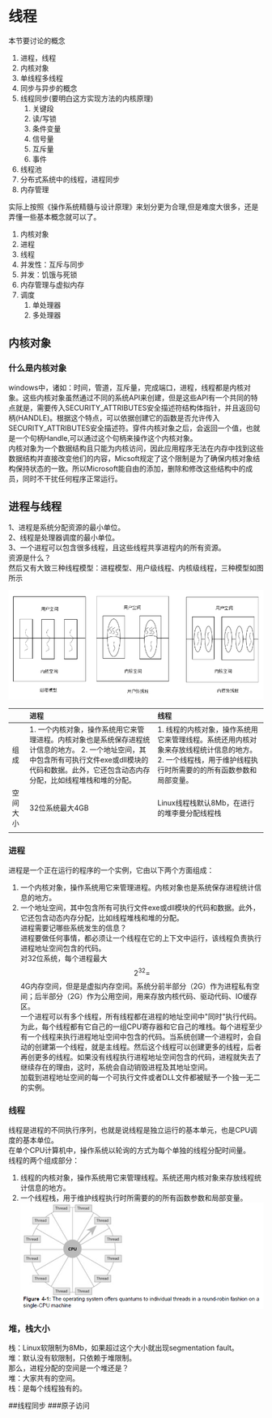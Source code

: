 # 线程

本节要讨论的概念

1. 进程，线程 
2. 内核对象 
3. 单线程多线程 
4. 同步与异步的概念 
5. 线程同步\(要明白这方实现方法的内核原理\)
   1. 关键段
   2. 读/写锁
   3. 条件变量
   4. 信号量
   5. 互斥量
   6. 事件
6. 线程池
7. 分布式系统中的线程，进程同步 
8. 内存管理

实际上按照《操作系统精髓与设计原理》来划分更为合理,但是难度大很多，还是弄懂一些基本概念就可以了。

1. 内核对象
2. 进程
3. 线程
4. 并发性：互斥与同步
5. 并发：饥饿与死锁
6. 内存管理与虚拟内存
7. 调度
   1. 单处理器
   2. 多处理器

## 内核对象

### 什么是内核对象

windows中，诸如：时间，管道，互斥量，完成端口，进程，线程都是内核对象。这些内核对象虽然通过不同的系统API来创建，但是这些API有一个共同的特点就是，需要传入SECURITY\_ATTRIBUTES安全描述符结构体指针，并且返回句柄\(HANDLE\)。根据这个特点，可以依据创建它的函数是否允许传入SECURITY\_ATTRIBUTES安全描述符。穿件内核对象之后，会返回一个值，也就是一个句柄Handle,可以通过这个句柄来操作这个内核对象。  
内核对象为一个数据结构且只能为内核访问，因此应用程序无法在内存中找到这些数据结构并直接改变他们的内容，Micsoft规定了这个限制是为了确保内核对象结构保持状态的一致。所以Microsoft能自由的添加，删除和修改这些结构中的成员，同时不干扰任何程序正常运行。

## 进程与线程

1、进程是系统分配资源的最小单位。  
2、线程是处理器调度的最小单位。  
3、一个进程可以包含很多线程，且这些线程共享进程内的所有资源。  
资源是什么？  
然后又有大致三种线程模型：进程模型、用户级线程、内核级线程，三种模型如图所示

![](/assets/thread_process.png)

|  | 进程 | 线程 |
| :--- | :--- | :--- |
| 组成 | 1. 一个内核对象，操作系统用它来管理进程。内核对象也是系统保存进程统计信息的地方。                                         2. 一个地址空间，其中包含所有可执行文件exe或dll模块的代码和数据。此外，它还包含动态内存分配，比如线程堆栈和堆的分配。 | 1. 线程的内核对象，操作系统用它来管理线程。系统还用内核对象来存放线程统计信息的地方。                                  2.  一个线程栈，用于维护线程执行时所需要的的所有函数参数和局部变量。 |
| 空间大小 | 32位系统最大4GB | Linux线程栈默认8Mb，在进行的堆李曼分配线程栈 |
|  |  |  |

### 进程

进程是一个正在运行的程序的一个实例，它由以下两个方面组成：  
1. 一个内核对象，操作系统用它来管理进程。内核对象也是系统保存进程统计信息的地方。  
2. 一个地址空间，其中包含所有可执行文件exe或dll模块的代码和数据。此外，它还包含动态内存分配，比如线程堆栈和堆的分配。  
进程需要记哪些系统发生的信息？  
进程要做任何事情，都必须让一个线程在它的上下文中运行，该线程负责执行进程地址空间包含的代码。  
对32位系统，每个进程最大$$2^{32}=$$4G内存空间，但是是虚拟内存空间。系统分前半部分（2G）作为进程私有空间；后半部分（2G）作为公用空间，用来存放内核代码、驱动代码、IO缓存区。  
一个进程可以有多个线程，所有线程都在进程的地址空间中"同时"执行代码。为此，每个线程都有它自己的一组CPU寄存器和它自己的堆栈。每个进程至少有一个线程来执行进程地址空间中包含的代码。当系统创建一个进程时，会自动的创建第一个线程，就是主线程。然后这个线程可以创建更多的线程，后者再创更多的线程。如果没有线程执行进程地址空间包含的代码，进程就失去了继续存在的理由，这时，系统会自动销毁进程及其地址空间。  
加载到进程地址空间的每一个可执行文件或者DLL文件都被赋予一个独一无二的实例。

### 线程

线程是进程的不同执行序列，也就是说线程是独立运行的基本单元，也是CPU调度的基本单位。  
在单个CPU计算机中，操作系统以轮询的方式为每个单独的线程分配时间量。  
线程的两个组成部分：  
1. 线程的内核对象，操作系统用它来管理线程。系统还用内核对象来存放线程统计信息的地方。  
2. 一个线程栈，用于维护线程执行时所需要的的所有函数参数和局部变量。  
![](/assets/cpu_thread.png)

### 堆，栈大小

栈：Linux软限制为8Mb，如果超过这个大小就出现segmentation fault。  
堆：默认没有软限制，只依赖于堆限制。  
那么，进程分配的空间是一个堆还是？  
堆：大家共有的空间。  
栈：是每个线程独有的。

##线程同步
###原子访问

